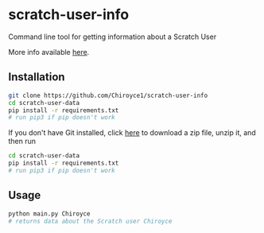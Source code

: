 # scratch-user-info

Command line tool for getting information about a Scratch User

More info available [here](https://scratch.mit.edu/discuss/topic/542409/?page=1#post-5600424).

## Installation

```bash
git clone https://github.com/Chiroyce1/scratch-user-info
cd scratch-user-data
pip install -r requirements.txt
# run pip3 if pip doesn't work
```

If you don't have Git installed, click [here](https://github.com/Chiroyce1/scratch-user-info/archive/refs/heads/main.zip) to download a zip file, unzip it, and then run 
```bash
cd scratch-user-data
pip install -r requirements.txt
# run pip3 if pip doesn't work
```

## Usage

```bash
python main.py Chiroyce
# returns data about the Scratch user Chiroyce
```
